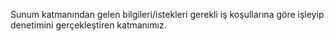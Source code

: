 ﻿Sunum katmanından gelen bilgileri/istekleri gerekli iş koşullarına göre işleyip denetimini gerçekleştiren katmanımız.

